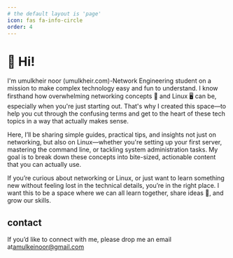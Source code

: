 ```yaml
---
# the default layout is 'page'
icon: fas fa-info-circle
order: 4
---
```


# 👋 Hi!
 I'm umulkheir noor (umulkheir.com)-Network Engineering student on a mission to make complex technology easy and fun to understand. I know firsthand how overwhelming networking concepts 📡 and Linux 🖥️ can be, especially when you're just starting out. That's why I created this space—to help you cut through the confusing terms and get to the heart of these tech topics in a way that actually makes sense.

Here, I’ll be sharing simple guides, practical tips, and insights not just on networking, but also on Linux—whether you're setting up your first server, mastering the command line, or tackling system administration tasks. My goal is to break down these concepts into bite-sized, actionable content that you can actually use.

If you’re curious about networking or Linux, or just want to learn something new without feeling lost in the technical details, you’re in the right place. I want this to be a space where we can all learn together, share ideas 💬, and grow our skills.


## contact

If you’d like to connect with me, please drop me an email at[amulkeinoor@gmail.com](mailto:amulkeinoor@gmail.com)


























